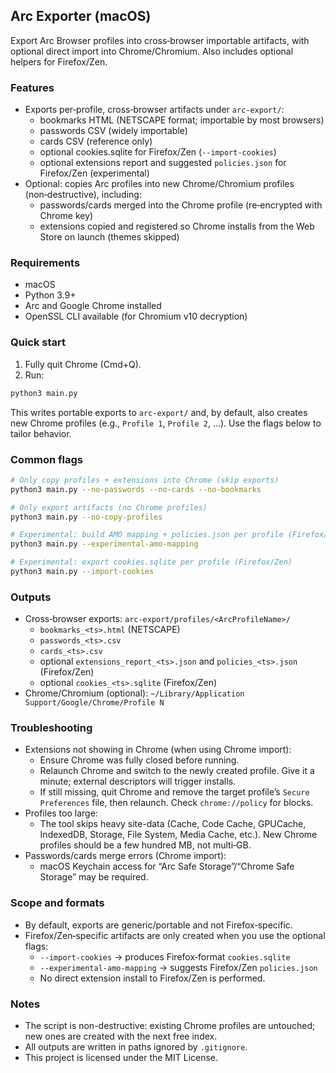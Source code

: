 ## Arc Exporter (macOS)

Export Arc Browser profiles into cross‑browser importable artifacts, with optional direct import into Chrome/Chromium. Also includes optional helpers for Firefox/Zen.

### Features
- Exports per‑profile, cross‑browser artifacts under `arc-export/`:
  - bookmarks HTML (NETSCAPE format; importable by most browsers)
  - passwords CSV (widely importable)
  - cards CSV (reference only)
  - optional cookies.sqlite for Firefox/Zen (`--import-cookies`)
  - optional extensions report and suggested `policies.json` for Firefox/Zen (experimental)
- Optional: copies Arc profiles into new Chrome/Chromium profiles (non‑destructive), including:
  - passwords/cards merged into the Chrome profile (re‑encrypted with Chrome key)
  - extensions copied and registered so Chrome installs from the Web Store on launch (themes skipped)

### Requirements
- macOS
- Python 3.9+
- Arc and Google Chrome installed
- OpenSSL CLI available (for Chromium v10 decryption)

### Quick start
1) Fully quit Chrome (Cmd+Q).
2) Run:
```bash
python3 main.py
```
This writes portable exports to `arc-export/` and, by default, also creates new Chrome profiles (e.g., `Profile 1`, `Profile 2`, …). Use the flags below to tailor behavior.

### Common flags
```bash
# Only copy profiles + extensions into Chrome (skip exports)
python3 main.py --no-passwords --no-cards --no-bookmarks

# Only export artifacts (no Chrome profiles)
python3 main.py --no-copy-profiles

# Experimental: build AMO mapping + policies.json per profile (Firefox/Zen)
python3 main.py --experimental-amo-mapping

# Experimental: export cookies.sqlite per profile (Firefox/Zen)
python3 main.py --import-cookies
```

### Outputs
- Cross‑browser exports: `arc-export/profiles/<ArcProfileName>/`
  - `bookmarks_<ts>.html` (NETSCAPE)
  - `passwords_<ts>.csv`
  - `cards_<ts>.csv`
  - optional `extensions_report_<ts>.json` and `policies_<ts>.json` (Firefox/Zen)
  - optional `cookies_<ts>.sqlite` (Firefox/Zen)
- Chrome/Chromium (optional): `~/Library/Application Support/Google/Chrome/Profile N`

### Troubleshooting
- Extensions not showing in Chrome (when using Chrome import):
  - Ensure Chrome was fully closed before running.
  - Relaunch Chrome and switch to the newly created profile. Give it a minute; external descriptors will trigger installs.
  - If still missing, quit Chrome and remove the target profile’s `Secure Preferences` file, then relaunch. Check `chrome://policy` for blocks.
- Profiles too large:
  - The tool skips heavy site-data (Cache, Code Cache, GPUCache, IndexedDB, Storage, File System, Media Cache, etc.). New Chrome profiles should be a few hundred MB, not multi‑GB.
- Passwords/cards merge errors (Chrome import):
  - macOS Keychain access for “Arc Safe Storage”/“Chrome Safe Storage” may be required.

### Scope and formats
- By default, exports are generic/portable and not Firefox‑specific.
- Firefox/Zen‑specific artifacts are only created when you use the optional flags:
  - `--import-cookies` → produces Firefox‑format `cookies.sqlite`
  - `--experimental-amo-mapping` → suggests Firefox/Zen `policies.json`
  - No direct extension install to Firefox/Zen is performed.

### Notes
- The script is non-destructive: existing Chrome profiles are untouched; new ones are created with the next free index.
- All outputs are written in paths ignored by `.gitignore`.
- This project is licensed under the MIT License.
